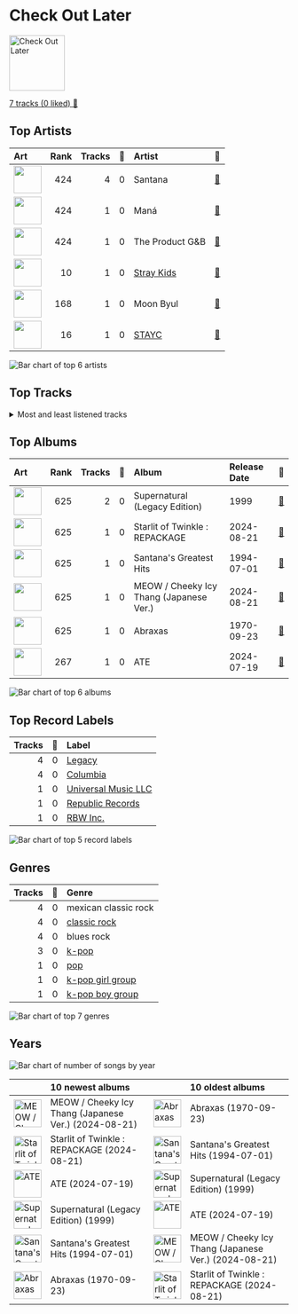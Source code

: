# Check Out Later


<img src="https://mosaic.scdn.co/640/ab67616d00001e0205517e4e2defded1e818d3d0ab67616d00001e023f674fb8c7b785c88d3aa1d4ab67616d00001e025455deaf573fcc15b3f21183ab67616d00001e02f1594eeff2ea90e0f3873919" alt="Check Out Later" width="100" />

[7 tracks (0 liked) 🔗](https://open.spotify.com/playlist/2FgMW8NMJOZgvHtvDOWBCe)

## Top Artists

| Art | Rank | Tracks | 💚 | Artist | 🔗 |
|:---|---:|---:|---:|:---|:---|
| <img src="https://i.scdn.co/image/ab6761610000e5eb09882b1b7b33732abd60fc38" alt="" width="50" /> | 424 | 4 | 0 | Santana | [🔗](https://open.spotify.com/artist/6GI52t8N5F02MxU0g5U69P) |
| <img src="https://i.scdn.co/image/ab6761610000e5eb152dcec8175d19fb12eeb8e0" alt="" width="50" /> | 424 | 1 | 0 | Maná | [🔗](https://open.spotify.com/artist/7okwEbXzyT2VffBmyQBWLz) |
| <img src="https://i.scdn.co/image/ab67616d0000b27366df60e6921db64bf80a3c8d" alt="" width="50" /> | 424 | 1 | 0 | The Product G&B | [🔗](https://open.spotify.com/artist/782IpIScTpnDhYb9hyxOu1) |
| <img src="https://i.scdn.co/image/ab6761610000e5eb75237a1ba0379041476012b3" alt="" width="50" /> | 10 | 1 | 0 | [Stray Kids](../../artists/stray_kids/overview.md) | [🔗](https://open.spotify.com/artist/2dIgFjalVxs4ThymZ67YCE) |
| <img src="https://i.scdn.co/image/ab6761610000e5eb8622596d85e4c4249fb075da" alt="" width="50" /> | 168 | 1 | 0 | Moon Byul | [🔗](https://open.spotify.com/artist/1eTft3tXynrKdo6XD7QHLL) |
| <img src="https://i.scdn.co/image/ab6761610000e5eb6d2c52a7bb1e4582c6340529" alt="" width="50" /> | 16 | 1 | 0 | [STAYC](../../artists/stayc/overview.md) | [🔗](https://open.spotify.com/artist/01XYiBYaoMJcNhPokrg0l0) |

![Bar chart of top 6 artists](../../images/playlists/check_out_later/artists.png)



## Top Tracks




<details>
<summary>Most and least listened tracks</summary>

| Rank | ​ | Most listened tracks | Rank | ​​ | Least listened tracks |
|---:|:---|:---|---:|:---|:---|
| 945 | <img src="https://i.scdn.co/image/ab67616d0000b27351700837cdbc6adddb88560a" alt="ATE" width="50" /> | [I Like It](../../artists/stray_kids/overview.md) | 945 | <img src="https://i.scdn.co/image/ab67616d0000b273f1594eeff2ea90e0f3873919" alt="Abraxas" width="50" /> | Oye Como Va |
| 945 | <img src="https://i.scdn.co/image/ab67616d0000b2733f674fb8c7b785c88d3aa1d4" alt="Starlit of Twinkle : REPACKAGE" width="50" /> | Is This Love? | 945 | <img src="https://i.scdn.co/image/ab67616d0000b27305517e4e2defded1e818d3d0" alt="Supernatural (Legacy Edition)" width="50" /> | Corazon Espinado (feat. Mana) |
| 945 | <img src="https://i.scdn.co/image/ab67616d0000b2735455deaf573fcc15b3f21183" alt="MEOW / Cheeky Icy Thang (Japanese Ver.)" width="50" /> | [MEOW](../../artists/stayc/overview.md) | 945 | <img src="https://i.scdn.co/image/ab67616d0000b27305517e4e2defded1e818d3d0" alt="Supernatural (Legacy Edition)" width="50" /> | Maria Maria (feat. The Product G&B) |
| 945 | <img src="https://i.scdn.co/image/ab67616d0000b273930858249e7abbb9b5317929" alt="Santana&#x27;s Greatest Hits" width="50" /> | Black Magic Woman - Single Version | 945 | <img src="https://i.scdn.co/image/ab67616d0000b273930858249e7abbb9b5317929" alt="Santana&#x27;s Greatest Hits" width="50" /> | Black Magic Woman - Single Version |
| 945 | <img src="https://i.scdn.co/image/ab67616d0000b27305517e4e2defded1e818d3d0" alt="Supernatural (Legacy Edition)" width="50" /> | Maria Maria (feat. The Product G&B) | 945 | <img src="https://i.scdn.co/image/ab67616d0000b2735455deaf573fcc15b3f21183" alt="MEOW / Cheeky Icy Thang (Japanese Ver.)" width="50" /> | [MEOW](../../artists/stayc/overview.md) |
| 945 | <img src="https://i.scdn.co/image/ab67616d0000b27305517e4e2defded1e818d3d0" alt="Supernatural (Legacy Edition)" width="50" /> | Corazon Espinado (feat. Mana) | 945 | <img src="https://i.scdn.co/image/ab67616d0000b2733f674fb8c7b785c88d3aa1d4" alt="Starlit of Twinkle : REPACKAGE" width="50" /> | Is This Love? |
| 945 | <img src="https://i.scdn.co/image/ab67616d0000b273f1594eeff2ea90e0f3873919" alt="Abraxas" width="50" /> | Oye Como Va | 945 | <img src="https://i.scdn.co/image/ab67616d0000b27351700837cdbc6adddb88560a" alt="ATE" width="50" /> | [I Like It](../../artists/stray_kids/overview.md) |

</details>

## Top Albums



| Art | Rank | Tracks | 💚 | Album | Release Date | 🔗 |
|:---|---:|---:|---:|:---|:---|:---|
| <img src="https://i.scdn.co/image/ab67616d0000b27305517e4e2defded1e818d3d0" alt="" width="50" /> | 625 | 2 | 0 | Supernatural (Legacy Edition) | 1999 | [🔗](https://open.spotify.com/album/1n12Kl9IoHSk65OcZDutSH) |
| <img src="https://i.scdn.co/image/ab67616d0000b2733f674fb8c7b785c88d3aa1d4" alt="" width="50" /> | 625 | 1 | 0 | Starlit of Twinkle : REPACKAGE | 2024-08-21 | [🔗](https://open.spotify.com/album/3sKxRSOWqldtJrmeaR3ceP) |
| <img src="https://i.scdn.co/image/ab67616d0000b273930858249e7abbb9b5317929" alt="" width="50" /> | 625 | 1 | 0 | Santana's Greatest Hits | 1994-07-01 | [🔗](https://open.spotify.com/album/1YrdGK2y2Edq2R5gFja2ai) |
| <img src="https://i.scdn.co/image/ab67616d0000b2735455deaf573fcc15b3f21183" alt="" width="50" /> | 625 | 1 | 0 | MEOW / Cheeky Icy Thang (Japanese Ver.) | 2024-08-21 | [🔗](https://open.spotify.com/album/04zQRW9brhcUtaDHQ8SH9u) |
| <img src="https://i.scdn.co/image/ab67616d0000b273f1594eeff2ea90e0f3873919" alt="" width="50" /> | 625 | 1 | 0 | Abraxas | 1970-09-23 | [🔗](https://open.spotify.com/album/1CHUXwuge9A7L2KiA3vnR6) |
| <img src="https://i.scdn.co/image/ab67616d0000b27351700837cdbc6adddb88560a" alt="" width="50" /> | 267 | 1 | 0 | ATE | 2024-07-19 | [🔗](https://open.spotify.com/album/3WdsoMKRqtw5Sgg67YrpnY) |

![Bar chart of top 6 albums](../../images/playlists/check_out_later/albums.png)

## Top Record Labels

| Tracks | 💚 | Label |
|---:|---:|:---|
| 4 | 0 | [Legacy](../../labels/legacy/overview.md) |
| 4 | 0 | [Columbia](../../labels/columbia/overview.md) |
| 1 | 0 | [Universal Music LLC](../../labels/universal_music_llc/overview.md) |
| 1 | 0 | [Republic Records](../../labels/republic_records/overview.md) |
| 1 | 0 | [RBW Inc.](../../labels/rbw_inc_/overview.md) |

![Bar chart of top 5 record labels](../../images/playlists/check_out_later/labels.png)

## Genres

| Tracks | 💚 | Genre |
|---:|---:|:---|
| 4 | 0 | mexican classic rock |
| 4 | 0 | [classic rock](../../genres/classic_rock/overview.md) |
| 4 | 0 | blues rock |
| 3 | 0 | [k-pop](../../genres/k-pop/overview.md) |
| 1 | 0 | [pop](../../genres/pop/overview.md) |
| 1 | 0 | [k-pop girl group](../../genres/k-pop_girl_group/overview.md) |
| 1 | 0 | [k-pop boy group](../../genres/k-pop_boy_group/overview.md) |

![Bar chart of top 7 genres](../../images/playlists/check_out_later/genres.png)

## Years



![Bar chart of number of songs by year](../../images/playlists/check_out_later/years.png)

| ​ | 10 newest albums | ​​ | 10 oldest albums |
|:---|:---|:---|:---|
| <img src="https://i.scdn.co/image/ab67616d0000b2735455deaf573fcc15b3f21183" alt="MEOW / Cheeky Icy Thang (Japanese Ver.)" width="50" /> | MEOW / Cheeky Icy Thang (Japanese Ver.) (2024-08-21) | <img src="https://i.scdn.co/image/ab67616d0000b273f1594eeff2ea90e0f3873919" alt="Abraxas" width="50" /> | Abraxas (1970-09-23) |
| <img src="https://i.scdn.co/image/ab67616d0000b2733f674fb8c7b785c88d3aa1d4" alt="Starlit of Twinkle : REPACKAGE" width="50" /> | Starlit of Twinkle : REPACKAGE (2024-08-21) | <img src="https://i.scdn.co/image/ab67616d0000b273930858249e7abbb9b5317929" alt="Santana&#x27;s Greatest Hits" width="50" /> | Santana's Greatest Hits (1994-07-01) |
| <img src="https://i.scdn.co/image/ab67616d0000b27351700837cdbc6adddb88560a" alt="ATE" width="50" /> | ATE (2024-07-19) | <img src="https://i.scdn.co/image/ab67616d0000b27305517e4e2defded1e818d3d0" alt="Supernatural (Legacy Edition)" width="50" /> | Supernatural (Legacy Edition) (1999) |
| <img src="https://i.scdn.co/image/ab67616d0000b27305517e4e2defded1e818d3d0" alt="Supernatural (Legacy Edition)" width="50" /> | Supernatural (Legacy Edition) (1999) | <img src="https://i.scdn.co/image/ab67616d0000b27351700837cdbc6adddb88560a" alt="ATE" width="50" /> | ATE (2024-07-19) |
| <img src="https://i.scdn.co/image/ab67616d0000b273930858249e7abbb9b5317929" alt="Santana&#x27;s Greatest Hits" width="50" /> | Santana's Greatest Hits (1994-07-01) | <img src="https://i.scdn.co/image/ab67616d0000b2735455deaf573fcc15b3f21183" alt="MEOW / Cheeky Icy Thang (Japanese Ver.)" width="50" /> | MEOW / Cheeky Icy Thang (Japanese Ver.) (2024-08-21) |
| <img src="https://i.scdn.co/image/ab67616d0000b273f1594eeff2ea90e0f3873919" alt="Abraxas" width="50" /> | Abraxas (1970-09-23) | <img src="https://i.scdn.co/image/ab67616d0000b2733f674fb8c7b785c88d3aa1d4" alt="Starlit of Twinkle : REPACKAGE" width="50" /> | Starlit of Twinkle : REPACKAGE (2024-08-21) |